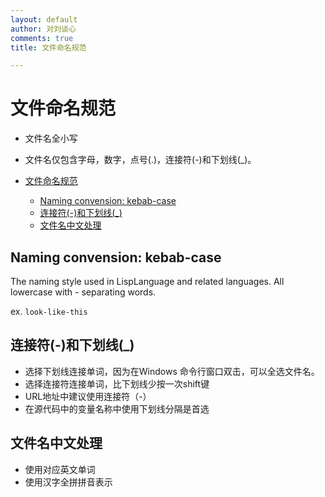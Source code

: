 ```yaml
---
layout: default
author: 对刘谈心
comments: true
title: 文件命名规范

---
```


# 文件命名规范

- 文件名全小写
- 文件名仅包含字母，数字，点号(.)，连接符(-)和下划线(_)。

- [文件命名规范](#文件命名规范)
  - [Naming convension: kebab-case](#naming-convension-kebab-case)
  - [连接符(-)和下划线(_)](#连接符-和下划线_)
  - [文件名中文处理](#文件名中文处理)

## Naming convension: kebab-case

The naming style used in LispLanguage and related languages. All lowercase with - separating words. 

ex. `look-like-this`

## 连接符(-)和下划线(_)

- 选择下划线连接单词，因为在Windows 命令行窗口双击，可以全选文件名。
- 选择连接符连接单词，比下划线少按一次shift键
- URL地址中建议使用连接符（-）
- 在源代码中的变量名称中使用下划线分隔是首选

## 文件名中文处理

- 使用对应英文单词
- 使用汉字全拼拼音表示
